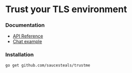 # Trust your TLS environment

### Documentation

- [API Reference](https://pkg.go.dev/github.com/saucesteals/trustme?tab=doc)
- [Chat example](https://github.com/saucesteals/trustme/blob/5890a2f93ba70d9326c81ebbd9b33f74d9a97b82/examples/trustme/main.go)

### Installation

```sh
go get github.com/saucesteals/trustme
```
